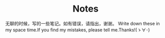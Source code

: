 <h1 align="center">Notes</h1>

  无聊的时候，写的一些笔记。如有错误，请指出，谢谢。
  Write down these in my space time.If you find my mistakes, please tell me.Thanks!(ゝ∀･)

